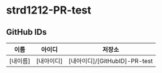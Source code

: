 # strd1212-PR-test

## GitHub IDs

| 이름 | 아이디 | 저장소 |
|------|-------|-------|
|[내이름]|[내아이디]|[내아이디]/[GitHubID]-PR-test|
